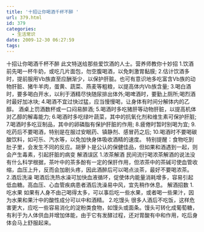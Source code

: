```yaml
---
title: '十招让你喝酒千杯不醉 '
url: 379.html
id: 379
categories:
  - 生活常识
date: 2009-12-30 06:27:59
tags:
---
```


十招让你喝酒千杯不醉 此文特送给那些爱饮酒的人士。营养师教你十妙招 1.饮酒前先喝一杯牛奶，或吃几片面包，勿空腹喝酒，以免刺激胃黏膜; 2.估计饮酒多时，提前服用Vb族直至应酬渐少，以保护肝脏。也可有意识地多吃富含Vb族的动物肝脏、猪牛羊肉，蛋黄、蔬菜、燕麦等粗粮，以提高体内Vb族含量; 3.喝白酒时，要多喝白开水，以利于酒精尽快随尿排出体外;喝啤酒时，要勤上厕所;喝烈酒时最好加冰块; 4.喝酒不宜过快过猛，应当慢慢喝，让身体有时间分解体内的乙醇。 酒桌上罚酒数杯或一口闷易醉酒; 5.喝酒时多吃猪肝等动物肝脏，以提高机体对乙醇的解毒能力; 6.喝酒时多吃绿叶蔬菜，其中的抗氧化剂和维生素可保护肝脏; 7.喝酒时多吃豆制品，其中的卵磷脂有保护肝脏的作用; 8.疲倦时暂时别喝为宜; 9.吃药后不要喝酒，特别是在服过安眠药、镇静剂、感冒药之后; 10.喝酒时不要喝碳酸饮料，如可乐、汽水等，以免加快身体吸收酒精的速度。 特别提醒：食物吃到肚子里，会发生不同的反应。胡萝卜是公认的保健佳品，但如果和酒遇到一起，则会产生毒素，引起肝脏的病变 解酒误区 1.浓茶解酒 民间流行喝浓茶解酒的说法没有什么科学根据，茶叶中的茶多酚有一定的保肝作用，但浓茶中的茶碱可使血管收缩，血压上升，反而会加剧头疼，因此酒醉后可以喝点淡茶，最好不要喝浓茶。 2.酒后洗澡 喝酒后洗热水澡可加快血液循环，促使体内能量消耗增多，容易引起低血糖。高血压、心血管疾病患者酒后洗澡易中风，宜先稍作休息。 解酒招数 1.吃水果 如果有人身不由己喝得太多，可以事后吃一些水果，或者喝一些果汁，因为水果和果汁中的酸性成分可以中和酒精。 2.吃馒头 很多人酒后不吃饭，这样危害更大，应吃一些容易消化的淀粉类食物，如馒头或面条。馒头可转化成葡萄糖，有利于为人体供血并增加体能，由于它有发酵过程，还对胃酸有中和作用，吃后身体会马上舒服起来。